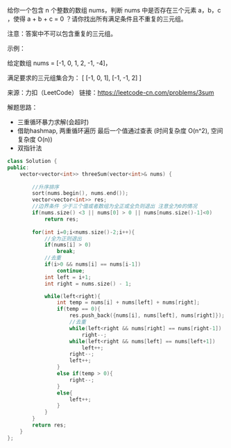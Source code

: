 给你一个包含 n 个整数的数组 nums，判断 nums 中是否存在三个元素 a，b，c ，使得 a + b + c = 0 ？请你找出所有满足条件且不重复的三元组。

注意：答案中不可以包含重复的三元组。

示例：

给定数组 nums = [-1, 0, 1, 2, -1, -4]，

满足要求的三元组集合为：
[
  [-1, 0, 1],
  [-1, -1, 2]
]

来源：力扣（LeetCode）
链接：https://leetcode-cn.com/problems/3sum

解题思路：

- 三重循环暴力求解(会超时)
- 借助hashmap, 两重循环遍历 最后一个值通过查表 (时间复杂度 O(n^2), 空间复杂度 O(n))
-  双指针法



```c++
class Solution {
public:
    vector<vector<int>> threeSum(vector<int>& nums) {
        
        //升序排序
        sort(nums.begin(), nums.end());
        vector<vector<int>> res;
        //边界条件 少于三个值或者数组为全正或全负则退出 注意全为0的情况
        if(nums.size() <3 || nums[0] > 0 || nums[nums.size()-1]<0)
            return res;
        
        for(int i=0;i<nums.size()-2;i++){
            //全为正则退出
            if(nums[i] > 0)
                break;
            //去重
            if(i>0 && nums[i] == nums[i-1])
                continue;
            int left = i+1;
            int right = nums.size() - 1;

            while(left<right){
                int temp = nums[i] + nums[left] + nums[right];
                if(temp == 0){
                    res.push_back({nums[i], nums[left], nums[right]});
                    //去重
                    while(left<right && nums[right] == nums[right-1])
                        right--;
                    while(left<right && nums[left] == nums[left+1])
                        left++;
                    right--;
                    left++;
                }
                else if(temp > 0){
                    right--;
                }
                else{
                    left++;
                }
            }
        }
        return res;
    }
};
```

